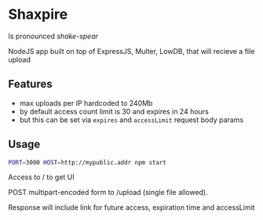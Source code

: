 # Shaxpire


Is pronounced _shake-spear_

NodeJS app built on top of ExpressJS, Multer, LowDB, that will recieve a file upload

## Features

* max uploads per IP hardcoded to 240Mb
* by default access count limit is 30 and expires in 24 hours
 * but this can be set via `expires` and `accessLimit` request body params

## Usage

```bash
PORT=3000 HOST=http://mypublic.addr npm start
```

Access to / to get UI 

POST multipart-encoded form to /upload (single file allowed). 

Response will include link for future access, expiration time and accessLimit


